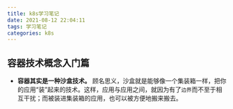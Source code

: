 ```yaml
---
title: k8s学习笔记
date: 2021-08-12 22:04:11
tags: 学习笔记
categories: k8s
---
```


## 容器技术概念入门篇
* **容器其实是一种沙盒技术。** 顾名思义，沙盒就是能够像一个集装箱一样，把你的应用“装”起来的技术。这样，应用与应用之间，就因为有了`边界`而不至于相互干扰；而被装进集装箱的应用，也可以被方便地搬来搬去。

